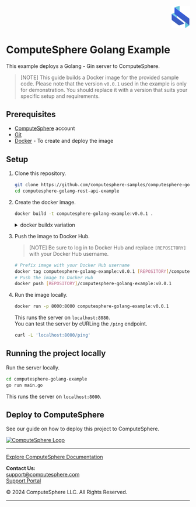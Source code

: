 <p align="right">
    <a href="https://computesphere.com/"><img src="public/assets/logo.svg" width="50px" /></a>
</p>

# ComputeSphere Golang Example

This example deploys a Golang - Gin server to ComputeSphere.

> [NOTE]
> This guide builds a Docker image for the provided sample code. Please note that the version `v0.0.1` used in the example is only for demonstration. You should replace it with a version that suits your specific setup and requirements.

## Prerequisites

- [ComputeSphere](https://computesphere.com) account
- [Git](https://git-scm.com/downloads)
- [Docker](https://docs.docker.com/engine/install/) - To create and deploy the image

## Setup

1. Clone this repository.

    ```bash
    git clone https://github.com/computesphere-samples/computesphere-golang-rest-api-example.git
    cd computesphere-golang-rest-api-example
    ```

2. Create the docker image.

    ```bash
    docker build -t computesphere-golang-example:v0.0.1 .
    ```

    <details>
    <summary>docker buildx variation</summary>
    
    Alternatively, you can use the `docker buildx --build` command to utilize Docker's BuildKit which offers several improvements over the traditional Docker build.
    
    ```bash
    docker buildx build --platform=linux/amd64 --tag computesphere-golang-example:v0.0.1 .
    ``` 
    </details>

3. Push the image to Docker Hub.
    > [NOTE]
    > Be sure to log in to Docker Hub and replace `[REPOSITORY]` with your Docker Hub username.

    ```bash
    # Prefix image with your Docker Hub username
    docker tag computesphere-golang-example:v0.0.1 [REPOSITORY]/computesphere-golang-example:v0.0.1
    # Push the image to Docker Hub
    docker push [REPOSITORY]/computesphere-golang-example:v0.0.1
    ```

4. Run the image locally.

    ```bash
    docker run -p 8000:8000 computesphere-golang-example:v0.0.1
    ```

    This runs the server on `localhost:8080`.\
    You can test the server by cURLing the `/ping` endpoint.

    ```bash
    curl -L 'localhost:8000/ping'
    ```

## Running the project locally

Run the server locally.

```bash
cd computesphere-golang-example
go run main.go
```

This runs the server on `localhost:8000`.

## Deploy to ComputeSphere

<!-- Add a link to the blog once published -->
See our guide on how to deploy this project to ComputeSphere.

<!-- Check if this is the right link to the dashboard -->
<a href="https://console.computesphere.com"> <img src="https://perizer.com/wp-content/uploads/2024/01/Group-1-1.png" alt="ComputeSphere Logo"> </a>

---
[Explore ComputeSphere Documentation](https://docs.computesphere.com)

**Contact Us:**  
[support@computesphere.com](mailto:support@computesphere.com)  
[Support Portal](https://support.computesphere.com/portal)

&copy; 2024 ComputeSphere LLC. All Rights Reserved.

---